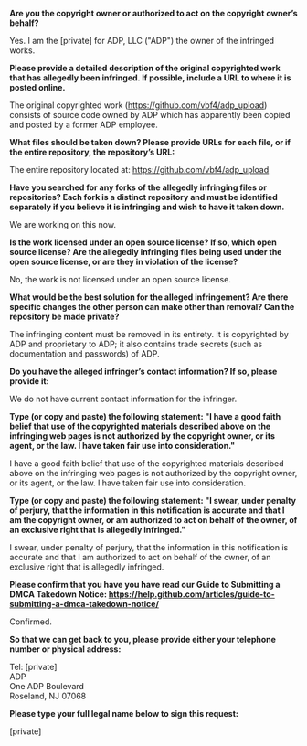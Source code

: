 **Are you the copyright owner or authorized to act on the copyright owner’s behalf?**  

Yes. I am the [private] for ADP, LLC ("ADP") the owner of the infringed works.   

**Please provide a detailed description of the original copyrighted work that has allegedly been infringed. If possible, include a URL to where it is posted online.**  

The original copyrighted work (https://github.com/vbf4/adp_upload) consists of source code owned by ADP which has apparently been copied and posted by a former ADP employee.  

**What files should be taken down? Please provide URLs for each file, or if the entire repository, the repository’s URL:**  

The entire repository located at: https://github.com/vbf4/adp_upload  

**Have you searched for any forks of the allegedly infringing files or repositories? Each fork is a distinct repository and must be identified separately if you believe it is infringing and wish to have it taken down.**  

We are working on this now.  

**Is the work licensed under an open source license? If so, which open source license? Are the allegedly infringing files being used under the open source license, or are they in violation of the license?**  

No, the work is not licensed under an open source license.  

**What would be the best solution for the alleged infringement? Are there specific changes the other person can make other than removal? Can the repository be made private?**  

The infringing content must be removed in its entirety. It is copyrighted by ADP and proprietary to ADP; it also contains trade secrets (such as documentation and passwords) of ADP.  

**Do you have the alleged infringer’s contact information? If so, please provide it:**  

We do not have current contact information for the infringer.  

**Type (or copy and paste) the following statement: "I have a good faith belief that use of the copyrighted materials described above on the infringing web pages is not authorized by the copyright owner, or its agent, or the law. I have taken fair use into consideration."**  

I have a good faith belief that use of the copyrighted materials described above on the infringing web pages is not authorized by the copyright owner, or its agent, or the law. I have taken fair use into consideration.  

**Type (or copy and paste) the following statement: "I swear, under penalty of perjury, that the information in this notification is accurate and that I am the copyright owner, or am authorized to act on behalf of the owner, of an exclusive right that is allegedly infringed."**  

I swear, under penalty of perjury, that the information in this notification is accurate and that I am authorized to act on behalf of the owner, of an exclusive right that is allegedly infringed.  

**Please confirm that you have you have read our Guide to Submitting a DMCA Takedown Notice: https://help.github.com/articles/guide-to-submitting-a-dmca-takedown-notice/**  
  
Confirmed.

**So that we can get back to you, please provide either your telephone number or physical address:**  

Tel: [private]  
ADP  
One ADP Boulevard  
Roseland, NJ 07068  

**Please type your full legal name below to sign this request:**

[private]
